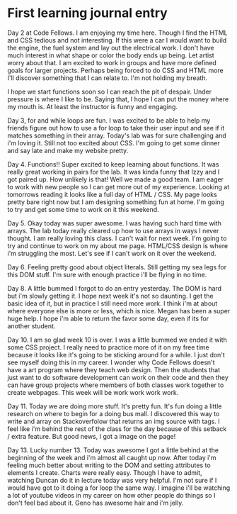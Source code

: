 # First learning journal entry
Day 2 at Code Fellows. I am enjoying my time here. Though I find the HTML and CSS tedious and not interesting. If this were a car I would want to build the engine, the fuel system and lay out the electrical work. I don't have much interest in what shape or color the body ends up being. Let artist worry about that. I am excited to work in groups and have more defined goals for larger projects. Perhaps being forced to do CSS and HTML more I'll discover something that I can relate to. I'm not holding my breath.

I hope we start functions soon so I can reach the pit of despair. Under pressure is where I like to be. Saying that, I hope I can put the money where my mouth is. At least the instructor is funny and engaging.

Day 3, for and while loops are fun. I was excited to be able to help my friends figure out how to use a for loop to take their user input and see if it matches something in their array. Today's lab was for sure challenging and i'm loving it. Still not too excited about CSS. I'm going to get some dinner and say late and make my website pretty.

Day 4. Functions!! Super excited to keep learning about functions. It was really great working in pairs for the lab. It was kinda funny that Izzy and I got paired up. How unlikely is that! Well we made a good team. I am eager to work with new people so I can get more out of my experience. Looking at tomorrows reading it looks like a full day of HTML / CSS. My page looks pretty bare right now but I am designing something fun at home. I'm going to try and get some time to work on it this weekend.

Day 5. Okay today was super awesome. I was having such hard time with arrays. The lab today really cleared up how to use arrays in ways I never thought. I am really loving this class. I can't wait for next week. I'm going to try and continue to work on my about me page. HTML/CSS design is where i'm struggling the most. Let's see if I can't work on it over the weekend.

Day 6. Feeling pretty good about object literals. Still getting my sea legs for this DOM stuff. I'm sure with enough practice i'll be flying in no time.   

Day 8. A little bummed I forgot to do an entry yesterday. The DOM is hard but i'm slowly getting it. I hope next week it's not so daunting. I get the basic idea of it, but in practice I still need more work. I think i'm at about where everyone else is more or less, which is nice. Megan has been a super huge help. I hope i'm able to return the favor some day, even if its for another student.

Day 10. I am so glad week 10 is over. I was a little bummed we ended it with some CSS project. I really need to practice more of it on my free time because it looks like it's going to be sticking around for a while. I just don't see myself doing this in my career. I wonder why Code Fellows doesn't have a art program where they teach web design. Then the students that just want to do software development can work on their code and then they can have group projects where members of both classes work together to create webpages. This week will be work work work work.

Day 11. Today we are doing more stuff. It's pretty fun. It's fun doing a little research on where to begin for a doing bus mall. I discovered this way to write and array on Stackoverfolow that returns an img source with tags. I feel like i'm behind the rest of the class for the day because of this setback / extra feature. But good news, I got a image on the page!

Day 13. Lucky number 13. Today was awesome I got a little behind at the beginning  of the week and i'm almost all caught up now. After today i'm feeling much better about writing to the DOM and setting attributes to elements I create. Charts were really easy. Though I have to admit, watching Duncan do it in lecture today was very helpful. I'm not sure if I would have got to it doing a for loop the same way. I imagine i'll be watching a lot of youtube videos in my career on how other people do things so I don't feel bad about it. Geno has awesome hair and i'm jelly.  
